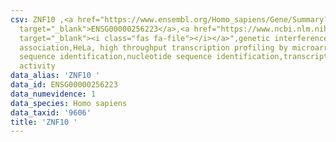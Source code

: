 ```yaml
---
csv: ZNF10 ,<a href="https://www.ensembl.org/Homo_sapiens/Gene/Summary?db=core;g=ENSG00000256223"
  target="_blank">ENSG00000256223</a>,<a href="https://www.ncbi.nlm.nih.gov/pubmed/28369544"
  target="_blank"><i class="fas fa-file"></i></a>",genetic interference,functional
  association,HeLa, high throughput transcription profiling by microarray,nucleotide
  sequence identification,nucleotide sequence identification,transcriptional regulation,up-regulates
  activity
data_alias: 'ZNF10 '
data_id: ENSG00000256223
data_numevidence: 1
data_species: Homo sapiens
data_taxid: '9606'
title: 'ZNF10 '
---
```

